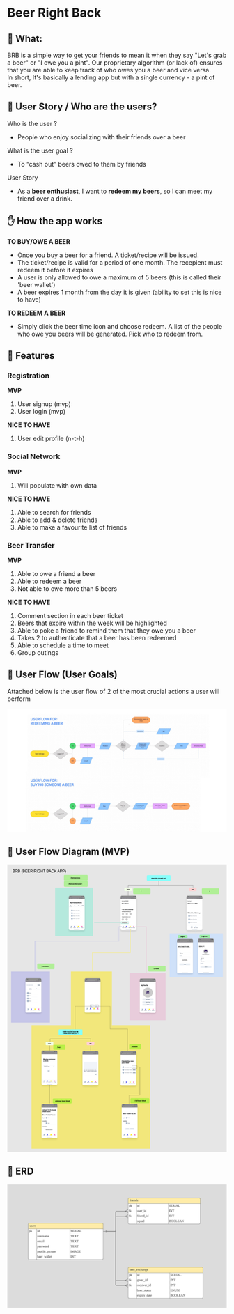 # Beer Right Back

## 🍺 What:

BRB is a simple way to get your friends to mean it when they say "Let's grab a beer" or "I owe you a pint". Our proprietary algorithm (or lack of) ensures that you are able to keep track of who owes you a beer and vice versa.  
In short, It's basically a lending app but with a single currency - a pint of beer.

## 🤼 User Story / Who are the users?

Who is the user ?

- People who enjoy socializing with their friends over a beer

What is the user goal ?

- To “cash out” beers owed to them by friends

User Story

- As a **beer enthusiast**, I want to **redeem my beers**, so I can meet my friend over a drink.

## ✋ How the app works

**TO BUY/OWE A BEER**

- Once you buy a beer for a friend. A ticket/recipe will be issued.
- The ticket/recipe is valid for a period of one month. The recepient must redeem it before it expires
- A user is only allowed to owe a maximum of 5 beers (this is called their 'beer wallet')
- A beer expires 1 month from the day it is given (ability to set this is nice to have)

**TO REDEEM A BEER**

- Simply click the beer time icon and choose redeem. A list of the people who owe you beers will be generated. Pick who to redeem from.

## 🌈 Features

### Registration

**MVP**

1. User signup (mvp)
2. User login (mvp)

**NICE TO HAVE**

1. User edit profile (n-t-h)

### Social Network

**MVP**

1. Will populate with own data

**NICE TO HAVE**

1. Able to search for friends
2. Able to add & delete friends
3. Able to make a favourite list of friends

### Beer Transfer

**MVP**

1. Able to owe a friend a beer
2. Able to redeem a beer
3. Not able to owe more than 5 beers

**NICE TO HAVE**

1. Comment section in each beer ticket
2. Beers that expire within the week will be highlighted
3. Able to poke a friend to remind them that they owe you a beer
4. Takes 2 to authenticate that a beer has been redeemed
5. Able to schedule a time to meet
6. Group outings

## 📱 User Flow (User Goals)

Attached below is the user flow of 2 of the most crucial actions a user will perform

![Image of user flow diagram](/readme_images/brb-user-flow.jpg)

## 📱 User Flow Diagram (MVP)

![Image of user flow diagram](/readme_images/brb-user-flow-diagram-mvp.jpg)

## 🧠 ERD

![Image of user flow diagram](/readme_images/brb-erd.jpg)
